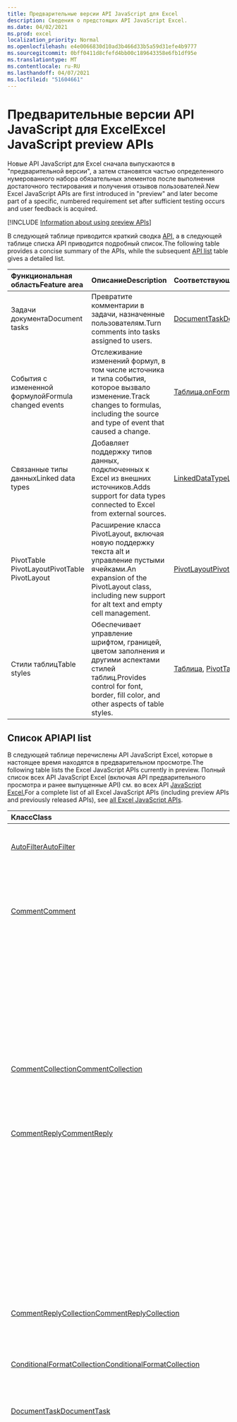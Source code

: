 ```yaml
---
title: Предварительные версии API JavaScript для Excel
description: Сведения о предстоящих API JavaScript Excel.
ms.date: 04/02/2021
ms.prod: excel
localization_priority: Normal
ms.openlocfilehash: e4e0066830d10ad3b466d33b5a59d31efe4b9777
ms.sourcegitcommit: 0bff0411d8cfefd4bb00c189643358e6fb1df95e
ms.translationtype: MT
ms.contentlocale: ru-RU
ms.lasthandoff: 04/07/2021
ms.locfileid: "51604661"
---
```

# <a name="excel-javascript-preview-apis"></a><span data-ttu-id="8901e-103">Предварительные версии API JavaScript для Excel</span><span class="sxs-lookup"><span data-stu-id="8901e-103">Excel JavaScript preview APIs</span></span>

<span data-ttu-id="8901e-104">Новые API JavaScript для Excel сначала выпускаются в "предварительной версии", а затем становятся частью определенного нумерованного набора обязательных элементов после выполнения достаточного тестирования и получения отзывов пользователей.</span><span class="sxs-lookup"><span data-stu-id="8901e-104">New Excel JavaScript APIs are first introduced in "preview" and later become part of a specific, numbered requirement set after sufficient testing occurs and user feedback is acquired.</span></span>

[!INCLUDE [Information about using preview APIs](../../includes/using-preview-apis-host.md)]

<span data-ttu-id="8901e-105">В следующей таблице приводится краткий сводка [API,](#api-list) а в следующей таблице списка API приводится подробный список.</span><span class="sxs-lookup"><span data-stu-id="8901e-105">The following table provides a concise summary of the APIs, while the subsequent [API list](#api-list) table gives a detailed list.</span></span>

| <span data-ttu-id="8901e-106">Функциональная область</span><span class="sxs-lookup"><span data-stu-id="8901e-106">Feature area</span></span> | <span data-ttu-id="8901e-107">Описание</span><span class="sxs-lookup"><span data-stu-id="8901e-107">Description</span></span> | <span data-ttu-id="8901e-108">Соответствующие объекты</span><span class="sxs-lookup"><span data-stu-id="8901e-108">Relevant objects</span></span> |
|:--- |:--- |:--- |
| <span data-ttu-id="8901e-109">Задачи документа</span><span class="sxs-lookup"><span data-stu-id="8901e-109">Document tasks</span></span> | <span data-ttu-id="8901e-110">Превратите комментарии в задачи, назначенные пользователям.</span><span class="sxs-lookup"><span data-stu-id="8901e-110">Turn comments into tasks assigned to users.</span></span> | [<span data-ttu-id="8901e-111">DocumentTask</span><span class="sxs-lookup"><span data-stu-id="8901e-111">DocumentTask</span></span>](/javascript/api/excel/excel.documenttask) |
| <span data-ttu-id="8901e-112">События с измененной формулой</span><span class="sxs-lookup"><span data-stu-id="8901e-112">Formula changed events</span></span> | <span data-ttu-id="8901e-113">Отслеживание изменений формул, в том числе источника и типа события, которое вызвало изменение.</span><span class="sxs-lookup"><span data-stu-id="8901e-113">Track changes to formulas, including the source and type of event that caused a change.</span></span> | [<span data-ttu-id="8901e-114">Таблица.onFormulaChanged</span><span class="sxs-lookup"><span data-stu-id="8901e-114">Worksheet.onFormulaChanged</span></span>](/javascript/api/excel/excel.worksheet#onFormulaChanged)|
| <span data-ttu-id="8901e-115">Связанные типы данных</span><span class="sxs-lookup"><span data-stu-id="8901e-115">Linked data types</span></span> | <span data-ttu-id="8901e-116">Добавляет поддержку типов данных, подключенных к Excel из внешних источников.</span><span class="sxs-lookup"><span data-stu-id="8901e-116">Adds support for data types connected to Excel from external sources.</span></span> | [<span data-ttu-id="8901e-117">LinkedDataType</span><span class="sxs-lookup"><span data-stu-id="8901e-117">LinkedDataType</span></span>](/javascript/api/excel/excel.linkeddatatype)|
| <span data-ttu-id="8901e-118">PivotTable PivotLayout</span><span class="sxs-lookup"><span data-stu-id="8901e-118">PivotTable PivotLayout</span></span> | <span data-ttu-id="8901e-119">Расширение класса PivotLayout, включая новую поддержку текста alt и управление пустыми ячейками.</span><span class="sxs-lookup"><span data-stu-id="8901e-119">An expansion of the PivotLayout class, including new support for alt text and empty cell management.</span></span> | [<span data-ttu-id="8901e-120">PivotLayout</span><span class="sxs-lookup"><span data-stu-id="8901e-120">PivotLayout</span></span>](/javascript/api/excel/excel.pivotlayout) |
| <span data-ttu-id="8901e-121">Стили таблиц</span><span class="sxs-lookup"><span data-stu-id="8901e-121">Table styles</span></span> | <span data-ttu-id="8901e-122">Обеспечивает управление шрифтом, границей, цветом заполнения и другими аспектами стилей таблиц.</span><span class="sxs-lookup"><span data-stu-id="8901e-122">Provides control for font, border, fill color, and other aspects of table styles.</span></span> | <span data-ttu-id="8901e-123">[Таблица](/javascript/api/excel/excel.table), [PivotTable](/javascript/api/excel/excel.pivottable), [Slicer](/javascript/api/excel/excel.slicer)</span><span class="sxs-lookup"><span data-stu-id="8901e-123">[Table](/javascript/api/excel/excel.table), [PivotTable](/javascript/api/excel/excel.pivottable), [Slicer](/javascript/api/excel/excel.slicer)</span></span> |

## <a name="api-list"></a><span data-ttu-id="8901e-124">Список API</span><span class="sxs-lookup"><span data-stu-id="8901e-124">API list</span></span>

<span data-ttu-id="8901e-125">В следующей таблице перечислены API JavaScript Excel, которые в настоящее время находятся в предварительном просмотре.</span><span class="sxs-lookup"><span data-stu-id="8901e-125">The following table lists the Excel JavaScript APIs currently in preview.</span></span> <span data-ttu-id="8901e-126">Полный список всех API JavaScript Excel (включая API предварительного просмотра и ранее выпущенные API) см. во всех API [JavaScript Excel.](/javascript/api/excel?view=excel-js-preview&preserve-view=true)</span><span class="sxs-lookup"><span data-stu-id="8901e-126">For a complete list of all Excel JavaScript APIs (including preview APIs and previously released APIs), see [all Excel JavaScript APIs](/javascript/api/excel?view=excel-js-preview&preserve-view=true).</span></span>

| <span data-ttu-id="8901e-127">Класс</span><span class="sxs-lookup"><span data-stu-id="8901e-127">Class</span></span> | <span data-ttu-id="8901e-128">Поля</span><span class="sxs-lookup"><span data-stu-id="8901e-128">Fields</span></span> | <span data-ttu-id="8901e-129">Описание</span><span class="sxs-lookup"><span data-stu-id="8901e-129">Description</span></span> |
|:---|:---|:---|
|[<span data-ttu-id="8901e-130">AutoFilter</span><span class="sxs-lookup"><span data-stu-id="8901e-130">AutoFilter</span></span>](/javascript/api/excel/excel.autofilter)|[<span data-ttu-id="8901e-131">clearColumnCriteria(columnIndex: number)</span><span class="sxs-lookup"><span data-stu-id="8901e-131">clearColumnCriteria(columnIndex: number)</span></span>](/javascript/api/excel/excel.autofilter#clearcolumncriteria-columnindex-)|<span data-ttu-id="8901e-132">Очищает условия фильтрации автофильтра.</span><span class="sxs-lookup"><span data-stu-id="8901e-132">Clears the filter criteria of the AutoFilter.</span></span>|
|[<span data-ttu-id="8901e-133">Comment</span><span class="sxs-lookup"><span data-stu-id="8901e-133">Comment</span></span>](/javascript/api/excel/excel.comment)|[<span data-ttu-id="8901e-134">assignTask(assignee: Identity)</span><span class="sxs-lookup"><span data-stu-id="8901e-134">assignTask(assignee: Identity)</span></span>](/javascript/api/excel/excel.comment#assigntask-assignee-)|<span data-ttu-id="8901e-135">Назначает задачу, прикрепленную к комментарию, для данного пользователя в качестве ассимилята.</span><span class="sxs-lookup"><span data-stu-id="8901e-135">Assigns the task attached to the comment to the given user as an assignee.</span></span>|
||[<span data-ttu-id="8901e-136">getTask()</span><span class="sxs-lookup"><span data-stu-id="8901e-136">getTask()</span></span>](/javascript/api/excel/excel.comment#gettask--)|<span data-ttu-id="8901e-137">Получает задачу, связанную с этим комментарием.</span><span class="sxs-lookup"><span data-stu-id="8901e-137">Gets the task associated with this comment.</span></span>|
||[<span data-ttu-id="8901e-138">getTaskOrNullObject()</span><span class="sxs-lookup"><span data-stu-id="8901e-138">getTaskOrNullObject()</span></span>](/javascript/api/excel/excel.comment#gettaskornullobject--)|<span data-ttu-id="8901e-139">Получает задачу, связанную с этим комментарием.</span><span class="sxs-lookup"><span data-stu-id="8901e-139">Gets the task associated with this comment.</span></span>|
|[<span data-ttu-id="8901e-140">CommentCollection</span><span class="sxs-lookup"><span data-stu-id="8901e-140">CommentCollection</span></span>](/javascript/api/excel/excel.commentcollection)|[<span data-ttu-id="8901e-141">getItemOrNullObject(commentId: string)</span><span class="sxs-lookup"><span data-stu-id="8901e-141">getItemOrNullObject(commentId: string)</span></span>](/javascript/api/excel/excel.commentcollection#getitemornullobject-commentid-)|<span data-ttu-id="8901e-142">Получает примечание из коллекции на основе его идентификатора.</span><span class="sxs-lookup"><span data-stu-id="8901e-142">Gets a comment from the collection based on its ID.</span></span>|
|[<span data-ttu-id="8901e-143">CommentReply</span><span class="sxs-lookup"><span data-stu-id="8901e-143">CommentReply</span></span>](/javascript/api/excel/excel.commentreply)|[<span data-ttu-id="8901e-144">assignTask(assignee: Identity)</span><span class="sxs-lookup"><span data-stu-id="8901e-144">assignTask(assignee: Identity)</span></span>](/javascript/api/excel/excel.commentreply#assigntask-assignee-)|<span data-ttu-id="8901e-145">Назначает задачу, прикрепленную к комментарию, для данного пользователя в качестве единственного назначаемой.</span><span class="sxs-lookup"><span data-stu-id="8901e-145">Assigns the task attached to the comment to the given user as the sole assignee.</span></span>|
||[<span data-ttu-id="8901e-146">getTask()</span><span class="sxs-lookup"><span data-stu-id="8901e-146">getTask()</span></span>](/javascript/api/excel/excel.commentreply#gettask--)|<span data-ttu-id="8901e-147">Получает задачу, связанную с потоком ответа на этот комментарий.</span><span class="sxs-lookup"><span data-stu-id="8901e-147">Gets the task associated with this comment reply's thread.</span></span>|
||[<span data-ttu-id="8901e-148">getTaskOrNullObject()</span><span class="sxs-lookup"><span data-stu-id="8901e-148">getTaskOrNullObject()</span></span>](/javascript/api/excel/excel.commentreply#gettaskornullobject--)|<span data-ttu-id="8901e-149">Получает задачу, связанную с потоком ответа на этот комментарий.</span><span class="sxs-lookup"><span data-stu-id="8901e-149">Gets the task associated with this comment reply's thread.</span></span>|
|[<span data-ttu-id="8901e-150">CommentReplyCollection</span><span class="sxs-lookup"><span data-stu-id="8901e-150">CommentReplyCollection</span></span>](/javascript/api/excel/excel.commentreplycollection)|[<span data-ttu-id="8901e-151">getItemOrNullObject(commentReplyId: string)</span><span class="sxs-lookup"><span data-stu-id="8901e-151">getItemOrNullObject(commentReplyId: string)</span></span>](/javascript/api/excel/excel.commentreplycollection#getitemornullobject-commentreplyid-)|<span data-ttu-id="8901e-152">Возвращает ответ на примечание, определенное по идентификатору.</span><span class="sxs-lookup"><span data-stu-id="8901e-152">Returns a comment reply identified by its ID.</span></span>|
|[<span data-ttu-id="8901e-153">ConditionalFormatCollection</span><span class="sxs-lookup"><span data-stu-id="8901e-153">ConditionalFormatCollection</span></span>](/javascript/api/excel/excel.conditionalformatcollection)|[<span data-ttu-id="8901e-154">getItemOrNullObject(id: строка)</span><span class="sxs-lookup"><span data-stu-id="8901e-154">getItemOrNullObject(id: string)</span></span>](/javascript/api/excel/excel.conditionalformatcollection#getitemornullobject-id-)|<span data-ttu-id="8901e-155">Возвращает условный формат, идентифицированный его ID.</span><span class="sxs-lookup"><span data-stu-id="8901e-155">Returns a conditional format identified by its ID.</span></span>|
|[<span data-ttu-id="8901e-156">DocumentTask</span><span class="sxs-lookup"><span data-stu-id="8901e-156">DocumentTask</span></span>](/javascript/api/excel/excel.documenttask)|[<span data-ttu-id="8901e-157">percentComplete</span><span class="sxs-lookup"><span data-stu-id="8901e-157">percentComplete</span></span>](/javascript/api/excel/excel.documenttask#percentcomplete)|<span data-ttu-id="8901e-158">Указывает процент выполнения задачи.</span><span class="sxs-lookup"><span data-stu-id="8901e-158">Specifies the completion percentage of the task.</span></span>|
||[<span data-ttu-id="8901e-159">приоритет</span><span class="sxs-lookup"><span data-stu-id="8901e-159">priority</span></span>](/javascript/api/excel/excel.documenttask#priority)|<span data-ttu-id="8901e-160">Указывает приоритет задачи.</span><span class="sxs-lookup"><span data-stu-id="8901e-160">Specifies the priority of the task.</span></span>|
||[<span data-ttu-id="8901e-161">назначение</span><span class="sxs-lookup"><span data-stu-id="8901e-161">assignees</span></span>](/javascript/api/excel/excel.documenttask#assignees)|<span data-ttu-id="8901e-162">Возвращает коллекцию назначений задачи.</span><span class="sxs-lookup"><span data-stu-id="8901e-162">Returns a collection of assignees of the task.</span></span>|
||[<span data-ttu-id="8901e-163">изменения</span><span class="sxs-lookup"><span data-stu-id="8901e-163">changes</span></span>](/javascript/api/excel/excel.documenttask#changes)|<span data-ttu-id="8901e-164">Получает записи изменений задачи.</span><span class="sxs-lookup"><span data-stu-id="8901e-164">Gets the change records of the task.</span></span>|
||[<span data-ttu-id="8901e-165">comment</span><span class="sxs-lookup"><span data-stu-id="8901e-165">comment</span></span>](/javascript/api/excel/excel.documenttask#comment)|<span data-ttu-id="8901e-166">Получает комментарий, связанный с задачей.</span><span class="sxs-lookup"><span data-stu-id="8901e-166">Gets the comment associated with the task.</span></span>|
||[<span data-ttu-id="8901e-167">completedBy</span><span class="sxs-lookup"><span data-stu-id="8901e-167">completedBy</span></span>](/javascript/api/excel/excel.documenttask#completedby)|<span data-ttu-id="8901e-168">Получает последнего пользователя, который выполнил задачу.</span><span class="sxs-lookup"><span data-stu-id="8901e-168">Gets the most recent user to have completed the task.</span></span>|
||[<span data-ttu-id="8901e-169">completedDateTime</span><span class="sxs-lookup"><span data-stu-id="8901e-169">completedDateTime</span></span>](/javascript/api/excel/excel.documenttask#completeddatetime)|<span data-ttu-id="8901e-170">Получает дату и время завершения задачи.</span><span class="sxs-lookup"><span data-stu-id="8901e-170">Gets the date and time that the task was completed.</span></span>|
||[<span data-ttu-id="8901e-171">createdBy</span><span class="sxs-lookup"><span data-stu-id="8901e-171">createdBy</span></span>](/javascript/api/excel/excel.documenttask#createdby)|<span data-ttu-id="8901e-172">Получает пользователя, создавшего задачу.</span><span class="sxs-lookup"><span data-stu-id="8901e-172">Gets the user who created the task.</span></span>|
||[<span data-ttu-id="8901e-173">createdDateTime</span><span class="sxs-lookup"><span data-stu-id="8901e-173">createdDateTime</span></span>](/javascript/api/excel/excel.documenttask#createddatetime)|<span data-ttu-id="8901e-174">Получает дату и время создания задачи.</span><span class="sxs-lookup"><span data-stu-id="8901e-174">Gets the date and time that the task was created.</span></span>|
||[<span data-ttu-id="8901e-175">id</span><span class="sxs-lookup"><span data-stu-id="8901e-175">id</span></span>](/javascript/api/excel/excel.documenttask#id)|<span data-ttu-id="8901e-176">Получает ID задачи.</span><span class="sxs-lookup"><span data-stu-id="8901e-176">Gets the ID of the task.</span></span>|
||[<span data-ttu-id="8901e-177">setStartAndDueDateTime (startDateTime: Date, dueDateTime: Date)</span><span class="sxs-lookup"><span data-stu-id="8901e-177">setStartAndDueDateTime(startDateTime: Date, dueDateTime: Date)</span></span>](/javascript/api/excel/excel.documenttask#setstartandduedatetime-startdatetime--duedatetime-)|<span data-ttu-id="8901e-178">Изменяет даты начала и срока действия задачи.</span><span class="sxs-lookup"><span data-stu-id="8901e-178">Changes the start and the due dates of the task.</span></span>|
||[<span data-ttu-id="8901e-179">startAndDueDateTime</span><span class="sxs-lookup"><span data-stu-id="8901e-179">startAndDueDateTime</span></span>](/javascript/api/excel/excel.documenttask#startandduedatetime)|<span data-ttu-id="8901e-180">Получает или задает дату и время, когда должна начаться и должна быть поставлена задача.</span><span class="sxs-lookup"><span data-stu-id="8901e-180">Gets or sets the date and time the task should start and is due.</span></span>|
||[<span data-ttu-id="8901e-181">заголовок</span><span class="sxs-lookup"><span data-stu-id="8901e-181">title</span></span>](/javascript/api/excel/excel.documenttask#title)|<span data-ttu-id="8901e-182">Указывает название задачи.</span><span class="sxs-lookup"><span data-stu-id="8901e-182">Specifies title of the task.</span></span>|
|[<span data-ttu-id="8901e-183">DocumentTaskChange</span><span class="sxs-lookup"><span data-stu-id="8901e-183">DocumentTaskChange</span></span>](/javascript/api/excel/excel.documenttaskchange)|[<span data-ttu-id="8901e-184">assignee</span><span class="sxs-lookup"><span data-stu-id="8901e-184">assignee</span></span>](/javascript/api/excel/excel.documenttaskchange#assignee)|<span data-ttu-id="8901e-185">Представляет пользователя, назначенного для задачи для типа записи изменений, или пользователя, не назначенного из задачи `assign` для типа записи `unassign` изменений.</span><span class="sxs-lookup"><span data-stu-id="8901e-185">Represents the user assigned to the task for an `assign` change record type, or the user unassigned from the task for an `unassign` change record type.</span></span>|
||[<span data-ttu-id="8901e-186">changedBy</span><span class="sxs-lookup"><span data-stu-id="8901e-186">changedBy</span></span>](/javascript/api/excel/excel.documenttaskchange#changedby)|<span data-ttu-id="8901e-187">Представляет пользователя, создавшего или измениввшего задачу.</span><span class="sxs-lookup"><span data-stu-id="8901e-187">Represents the user who created or changed the task.</span></span>|
||[<span data-ttu-id="8901e-188">commentId</span><span class="sxs-lookup"><span data-stu-id="8901e-188">commentId</span></span>](/javascript/api/excel/excel.documenttaskchange#commentid)|<span data-ttu-id="8901e-189">Представляет ID того или иного `Comment` изменения `CommentReply` задачи.</span><span class="sxs-lookup"><span data-stu-id="8901e-189">Represents the ID of the `Comment` or `CommentReply` to which the task change is anchored.</span></span>|
||[<span data-ttu-id="8901e-190">createdDateTime</span><span class="sxs-lookup"><span data-stu-id="8901e-190">createdDateTime</span></span>](/javascript/api/excel/excel.documenttaskchange#createddatetime)|<span data-ttu-id="8901e-191">Представляет дату создания и время записи изменения задачи.</span><span class="sxs-lookup"><span data-stu-id="8901e-191">Represents the creation date and time of the task change record.</span></span>|
||[<span data-ttu-id="8901e-192">dueDateTime</span><span class="sxs-lookup"><span data-stu-id="8901e-192">dueDateTime</span></span>](/javascript/api/excel/excel.documenttaskchange#duedatetime)|<span data-ttu-id="8901e-193">Представляет дату и время задачи в часовом поясе UTC.</span><span class="sxs-lookup"><span data-stu-id="8901e-193">Represents the task's due date and time, in UTC time zone.</span></span>|
||[<span data-ttu-id="8901e-194">id</span><span class="sxs-lookup"><span data-stu-id="8901e-194">id</span></span>](/javascript/api/excel/excel.documenttaskchange#id)|<span data-ttu-id="8901e-195">ID для записи изменения задачи.</span><span class="sxs-lookup"><span data-stu-id="8901e-195">ID for the task change record.</span></span>|
||[<span data-ttu-id="8901e-196">percentComplete</span><span class="sxs-lookup"><span data-stu-id="8901e-196">percentComplete</span></span>](/javascript/api/excel/excel.documenttaskchange#percentcomplete)|<span data-ttu-id="8901e-197">Представляет процент выполнения задачи.</span><span class="sxs-lookup"><span data-stu-id="8901e-197">Represents the task's completion percentage.</span></span>|
||[<span data-ttu-id="8901e-198">приоритет</span><span class="sxs-lookup"><span data-stu-id="8901e-198">priority</span></span>](/javascript/api/excel/excel.documenttaskchange#priority)|<span data-ttu-id="8901e-199">Представляет приоритет задачи.</span><span class="sxs-lookup"><span data-stu-id="8901e-199">Represents the task's priority.</span></span>|
||[<span data-ttu-id="8901e-200">startDateTime</span><span class="sxs-lookup"><span data-stu-id="8901e-200">startDateTime</span></span>](/javascript/api/excel/excel.documenttaskchange#startdatetime)|<span data-ttu-id="8901e-201">Представляет дату и время начала задачи в часовом поясе UTC.</span><span class="sxs-lookup"><span data-stu-id="8901e-201">Represents the task's start date and time, in UTC time zone.</span></span>|
||[<span data-ttu-id="8901e-202">заголовок</span><span class="sxs-lookup"><span data-stu-id="8901e-202">title</span></span>](/javascript/api/excel/excel.documenttaskchange#title)|<span data-ttu-id="8901e-203">Представляет название задачи.</span><span class="sxs-lookup"><span data-stu-id="8901e-203">Represents the task's title.</span></span>|
||[<span data-ttu-id="8901e-204">type</span><span class="sxs-lookup"><span data-stu-id="8901e-204">type</span></span>](/javascript/api/excel/excel.documenttaskchange#type)|<span data-ttu-id="8901e-205">Представляет тип действия записи изменения задачи.</span><span class="sxs-lookup"><span data-stu-id="8901e-205">Represents the action type of the task change record.</span></span>|
||[<span data-ttu-id="8901e-206">undoHistoryId</span><span class="sxs-lookup"><span data-stu-id="8901e-206">undoHistoryId</span></span>](/javascript/api/excel/excel.documenttaskchange#undohistoryid)|<span data-ttu-id="8901e-207">Представляет `DocumentTaskChange.id` свойство, которое было отменено для типа `undo` записи изменений.</span><span class="sxs-lookup"><span data-stu-id="8901e-207">Represents the `DocumentTaskChange.id` property that was undone for the `undo` change record type.</span></span>|
|[<span data-ttu-id="8901e-208">DocumentTaskChangeCollection</span><span class="sxs-lookup"><span data-stu-id="8901e-208">DocumentTaskChangeCollection</span></span>](/javascript/api/excel/excel.documenttaskchangecollection)|[<span data-ttu-id="8901e-209">getCount()</span><span class="sxs-lookup"><span data-stu-id="8901e-209">getCount()</span></span>](/javascript/api/excel/excel.documenttaskchangecollection#getcount--)|<span data-ttu-id="8901e-210">Получает количество записей изменений в коллекции для задачи.</span><span class="sxs-lookup"><span data-stu-id="8901e-210">Gets the number of change records in the collection for the task.</span></span>|
||[<span data-ttu-id="8901e-211">getItemAt(index: number)</span><span class="sxs-lookup"><span data-stu-id="8901e-211">getItemAt(index: number)</span></span>](/javascript/api/excel/excel.documenttaskchangecollection#getitemat-index-)|<span data-ttu-id="8901e-212">Получает запись изменения задачи с помощью индекса в коллекции.</span><span class="sxs-lookup"><span data-stu-id="8901e-212">Gets a task change record by using its index in the collection.</span></span>|
||[<span data-ttu-id="8901e-213">items</span><span class="sxs-lookup"><span data-stu-id="8901e-213">items</span></span>](/javascript/api/excel/excel.documenttaskchangecollection#items)|<span data-ttu-id="8901e-214">Получает загруженные дочерние элементы в этой коллекции.</span><span class="sxs-lookup"><span data-stu-id="8901e-214">Gets the loaded child items in this collection.</span></span>|
|[<span data-ttu-id="8901e-215">DocumentTaskCollection</span><span class="sxs-lookup"><span data-stu-id="8901e-215">DocumentTaskCollection</span></span>](/javascript/api/excel/excel.documenttaskcollection)|[<span data-ttu-id="8901e-216">getCount()</span><span class="sxs-lookup"><span data-stu-id="8901e-216">getCount()</span></span>](/javascript/api/excel/excel.documenttaskcollection#getcount--)|<span data-ttu-id="8901e-217">Получает количество задач в коллекции.</span><span class="sxs-lookup"><span data-stu-id="8901e-217">Gets the number of tasks in the collection.</span></span>|
||[<span data-ttu-id="8901e-218">getItem(key: string)</span><span class="sxs-lookup"><span data-stu-id="8901e-218">getItem(key: string)</span></span>](/javascript/api/excel/excel.documenttaskcollection#getitem-key-)|<span data-ttu-id="8901e-219">Получает задачу с помощью своего ID.</span><span class="sxs-lookup"><span data-stu-id="8901e-219">Gets a task using its ID.</span></span>|
||[<span data-ttu-id="8901e-220">getItemAt(index: number)</span><span class="sxs-lookup"><span data-stu-id="8901e-220">getItemAt(index: number)</span></span>](/javascript/api/excel/excel.documenttaskcollection#getitemat-index-)|<span data-ttu-id="8901e-221">Получает задачу по индексу в коллекции.</span><span class="sxs-lookup"><span data-stu-id="8901e-221">Gets a task by its index in the collection.</span></span>|
||[<span data-ttu-id="8901e-222">getItemOrNullObject(key: string)</span><span class="sxs-lookup"><span data-stu-id="8901e-222">getItemOrNullObject(key: string)</span></span>](/javascript/api/excel/excel.documenttaskcollection#getitemornullobject-key-)|<span data-ttu-id="8901e-223">Получает задачу с помощью своего ID.</span><span class="sxs-lookup"><span data-stu-id="8901e-223">Gets a task using its ID.</span></span>|
||[<span data-ttu-id="8901e-224">items</span><span class="sxs-lookup"><span data-stu-id="8901e-224">items</span></span>](/javascript/api/excel/excel.documenttaskcollection#items)|<span data-ttu-id="8901e-225">Получает загруженные дочерние элементы в этой коллекции.</span><span class="sxs-lookup"><span data-stu-id="8901e-225">Gets the loaded child items in this collection.</span></span>|
|[<span data-ttu-id="8901e-226">DocumentTaskSchedule</span><span class="sxs-lookup"><span data-stu-id="8901e-226">DocumentTaskSchedule</span></span>](/javascript/api/excel/excel.documenttaskschedule)|[<span data-ttu-id="8901e-227">dueDateTime</span><span class="sxs-lookup"><span data-stu-id="8901e-227">dueDateTime</span></span>](/javascript/api/excel/excel.documenttaskschedule#duedatetime)|<span data-ttu-id="8901e-228">Получает дату и время, когда должна быть поставлена задача.</span><span class="sxs-lookup"><span data-stu-id="8901e-228">Gets the date and time that the task is due.</span></span>|
||[<span data-ttu-id="8901e-229">startDateTime</span><span class="sxs-lookup"><span data-stu-id="8901e-229">startDateTime</span></span>](/javascript/api/excel/excel.documenttaskschedule#startdatetime)|<span data-ttu-id="8901e-230">Получает дату и время, которые должна начаться задача.</span><span class="sxs-lookup"><span data-stu-id="8901e-230">Gets the date and time that the task should start.</span></span>|
|[<span data-ttu-id="8901e-231">FormulaChangedEventDetail</span><span class="sxs-lookup"><span data-stu-id="8901e-231">FormulaChangedEventDetail</span></span>](/javascript/api/excel/excel.formulachangedeventdetail)|[<span data-ttu-id="8901e-232">cellAddress</span><span class="sxs-lookup"><span data-stu-id="8901e-232">cellAddress</span></span>](/javascript/api/excel/excel.formulachangedeventdetail#celladdress)|<span data-ttu-id="8901e-233">Адрес ячейки, содержаной измененную формулу.</span><span class="sxs-lookup"><span data-stu-id="8901e-233">The address of the cell that contains the changed formula.</span></span>|
||[<span data-ttu-id="8901e-234">previousFormula</span><span class="sxs-lookup"><span data-stu-id="8901e-234">previousFormula</span></span>](/javascript/api/excel/excel.formulachangedeventdetail#previousformula)|<span data-ttu-id="8901e-235">Представляет предыдущую формулу, прежде чем она была изменена.</span><span class="sxs-lookup"><span data-stu-id="8901e-235">Represents the previous formula, before it was changed.</span></span>|
|[<span data-ttu-id="8901e-236">GroupShapeCollection</span><span class="sxs-lookup"><span data-stu-id="8901e-236">GroupShapeCollection</span></span>](/javascript/api/excel/excel.groupshapecollection)|[<span data-ttu-id="8901e-237">getItemOrNullObject(key: string)</span><span class="sxs-lookup"><span data-stu-id="8901e-237">getItemOrNullObject(key: string)</span></span>](/javascript/api/excel/excel.groupshapecollection#getitemornullobject-key-)|<span data-ttu-id="8901e-238">Получает фигуру с ее именем или ИД.</span><span class="sxs-lookup"><span data-stu-id="8901e-238">Gets a shape using its name or ID.</span></span>|
|[<span data-ttu-id="8901e-239">Идентификация</span><span class="sxs-lookup"><span data-stu-id="8901e-239">Identity</span></span>](/javascript/api/excel/excel.identity)|[<span data-ttu-id="8901e-240">displayName</span><span class="sxs-lookup"><span data-stu-id="8901e-240">displayName</span></span>](/javascript/api/excel/excel.identity#displayname)|<span data-ttu-id="8901e-241">Представляет отображаемое имя пользователя.</span><span class="sxs-lookup"><span data-stu-id="8901e-241">Represents the user's display name.</span></span>|
||[<span data-ttu-id="8901e-242">email</span><span class="sxs-lookup"><span data-stu-id="8901e-242">email</span></span>](/javascript/api/excel/excel.identity#email)|<span data-ttu-id="8901e-243">Представляет электронный адрес пользователя.</span><span class="sxs-lookup"><span data-stu-id="8901e-243">Represents the user's email address.</span></span>|
||[<span data-ttu-id="8901e-244">id</span><span class="sxs-lookup"><span data-stu-id="8901e-244">id</span></span>](/javascript/api/excel/excel.identity#id)|<span data-ttu-id="8901e-245">Представляет уникальный ID пользователя.</span><span class="sxs-lookup"><span data-stu-id="8901e-245">Represents the user's unique ID.</span></span>|
|[<span data-ttu-id="8901e-246">IdentityCollection</span><span class="sxs-lookup"><span data-stu-id="8901e-246">IdentityCollection</span></span>](/javascript/api/excel/excel.identitycollection)|[<span data-ttu-id="8901e-247">add(assignee: Identity)</span><span class="sxs-lookup"><span data-stu-id="8901e-247">add(assignee: Identity)</span></span>](/javascript/api/excel/excel.identitycollection#add-assignee-)|<span data-ttu-id="8901e-248">Добавляет идентификатор пользователя в коллекцию.</span><span class="sxs-lookup"><span data-stu-id="8901e-248">Adds a user identity to the collection.</span></span>|
||[<span data-ttu-id="8901e-249">clear()</span><span class="sxs-lookup"><span data-stu-id="8901e-249">clear()</span></span>](/javascript/api/excel/excel.identitycollection#clear--)|<span data-ttu-id="8901e-250">Удаляет все идентификаторы пользователей из коллекции.</span><span class="sxs-lookup"><span data-stu-id="8901e-250">Removes all user identities from the collection.</span></span>|
||[<span data-ttu-id="8901e-251">getCount()</span><span class="sxs-lookup"><span data-stu-id="8901e-251">getCount()</span></span>](/javascript/api/excel/excel.identitycollection#getcount--)|<span data-ttu-id="8901e-252">Возвращает число элементов в коллекции.</span><span class="sxs-lookup"><span data-stu-id="8901e-252">Gets the number of items in the collection.</span></span>|
||[<span data-ttu-id="8901e-253">getItemAt(index: number)</span><span class="sxs-lookup"><span data-stu-id="8901e-253">getItemAt(index: number)</span></span>](/javascript/api/excel/excel.identitycollection#getitemat-index-)|<span data-ttu-id="8901e-254">Получает удостоверение пользователя документа с помощью индекса в коллекции.</span><span class="sxs-lookup"><span data-stu-id="8901e-254">Gets a document user identity by using its index in the collection.</span></span>|
||[<span data-ttu-id="8901e-255">remove(assignee: Identity)</span><span class="sxs-lookup"><span data-stu-id="8901e-255">remove(assignee: Identity)</span></span>](/javascript/api/excel/excel.identitycollection#remove-assignee-)|<span data-ttu-id="8901e-256">Удаляет удостоверение пользователя из коллекции.</span><span class="sxs-lookup"><span data-stu-id="8901e-256">Removes a user identity from the collection.</span></span>|
|[<span data-ttu-id="8901e-257">InsertWorksheetOptions</span><span class="sxs-lookup"><span data-stu-id="8901e-257">InsertWorksheetOptions</span></span>](/javascript/api/excel/excel.insertworksheetoptions)|[<span data-ttu-id="8901e-258">positionType</span><span class="sxs-lookup"><span data-stu-id="8901e-258">positionType</span></span>](/javascript/api/excel/excel.insertworksheetoptions#positiontype)|<span data-ttu-id="8901e-259">Положение вставки в текущей книге новых таблиц.</span><span class="sxs-lookup"><span data-stu-id="8901e-259">The insert position, in the current workbook, of the new worksheets.</span></span>|
||[<span data-ttu-id="8901e-260">relativeTo</span><span class="sxs-lookup"><span data-stu-id="8901e-260">relativeTo</span></span>](/javascript/api/excel/excel.insertworksheetoptions#relativeto)|<span data-ttu-id="8901e-261">Таблица в текущей книге, которая ссылается на `WorksheetPositionType` параметр.</span><span class="sxs-lookup"><span data-stu-id="8901e-261">The worksheet in the current workbook that is referenced for the `WorksheetPositionType` parameter.</span></span>|
||[<span data-ttu-id="8901e-262">sheetNamesToInsert</span><span class="sxs-lookup"><span data-stu-id="8901e-262">sheetNamesToInsert</span></span>](/javascript/api/excel/excel.insertworksheetoptions#sheetnamestoinsert)|<span data-ttu-id="8901e-263">Имена отдельных таблиц, которые необходимо вставить.</span><span class="sxs-lookup"><span data-stu-id="8901e-263">The names of individual worksheets to insert.</span></span>|
|[<span data-ttu-id="8901e-264">LinkedDataType</span><span class="sxs-lookup"><span data-stu-id="8901e-264">LinkedDataType</span></span>](/javascript/api/excel/excel.linkeddatatype)|[<span data-ttu-id="8901e-265">dataProvider</span><span class="sxs-lookup"><span data-stu-id="8901e-265">dataProvider</span></span>](/javascript/api/excel/excel.linkeddatatype#dataprovider)|<span data-ttu-id="8901e-266">Имя поставщика данных для связанного типа данных.</span><span class="sxs-lookup"><span data-stu-id="8901e-266">The name of the data provider for the linked data type.</span></span>|
||[<span data-ttu-id="8901e-267">lastRefreshed</span><span class="sxs-lookup"><span data-stu-id="8901e-267">lastRefreshed</span></span>](/javascript/api/excel/excel.linkeddatatype#lastrefreshed)|<span data-ttu-id="8901e-268">Дата и время локального часового пояса с момента открытия книги при последнем обновлении связанного типа данных.</span><span class="sxs-lookup"><span data-stu-id="8901e-268">The local time-zone date and time since the workbook was opened when the linked data type was last refreshed.</span></span>|
||[<span data-ttu-id="8901e-269">name</span><span class="sxs-lookup"><span data-stu-id="8901e-269">name</span></span>](/javascript/api/excel/excel.linkeddatatype#name)|<span data-ttu-id="8901e-270">Имя связанного типа данных.</span><span class="sxs-lookup"><span data-stu-id="8901e-270">The name of the linked data type.</span></span>|
||[<span data-ttu-id="8901e-271">periodicRefreshInterval</span><span class="sxs-lookup"><span data-stu-id="8901e-271">periodicRefreshInterval</span></span>](/javascript/api/excel/excel.linkeddatatype#periodicrefreshinterval)|<span data-ttu-id="8901e-272">Частота в секундах, при которой тип связанных данных обновляется, если `refreshMode` установлено "Периодическое".</span><span class="sxs-lookup"><span data-stu-id="8901e-272">The frequency, in seconds, at which the linked data type is refreshed if `refreshMode` is set to "Periodic".</span></span>|
||[<span data-ttu-id="8901e-273">refreshMode</span><span class="sxs-lookup"><span data-stu-id="8901e-273">refreshMode</span></span>](/javascript/api/excel/excel.linkeddatatype#refreshmode)|<span data-ttu-id="8901e-274">Механизм получения данных для связанного типа данных.</span><span class="sxs-lookup"><span data-stu-id="8901e-274">The mechanism by which the data for the linked data type is retrieved.</span></span>|
||[<span data-ttu-id="8901e-275">serviceId</span><span class="sxs-lookup"><span data-stu-id="8901e-275">serviceId</span></span>](/javascript/api/excel/excel.linkeddatatype#serviceid)|<span data-ttu-id="8901e-276">Уникальный ID связанного типа данных.</span><span class="sxs-lookup"><span data-stu-id="8901e-276">The unique ID of the linked data type.</span></span>|
||[<span data-ttu-id="8901e-277">supportedRefreshModes</span><span class="sxs-lookup"><span data-stu-id="8901e-277">supportedRefreshModes</span></span>](/javascript/api/excel/excel.linkeddatatype#supportedrefreshmodes)|<span data-ttu-id="8901e-278">Возвращает массив со всеми режимами обновления, поддерживаемыми типом связанных данных.</span><span class="sxs-lookup"><span data-stu-id="8901e-278">Returns an array with all the refresh modes supported by the linked data type.</span></span>|
||[<span data-ttu-id="8901e-279">requestRefresh()</span><span class="sxs-lookup"><span data-stu-id="8901e-279">requestRefresh()</span></span>](/javascript/api/excel/excel.linkeddatatype#requestrefresh--)|<span data-ttu-id="8901e-280">Делает запрос на обновление связанного типа данных.</span><span class="sxs-lookup"><span data-stu-id="8901e-280">Makes a request to refresh the linked data type.</span></span>|
||[<span data-ttu-id="8901e-281">requestSetRefreshMode(refreshMode: Excel.LinkedDataTypeRefreshMode)</span><span class="sxs-lookup"><span data-stu-id="8901e-281">requestSetRefreshMode(refreshMode: Excel.LinkedDataTypeRefreshMode)</span></span>](/javascript/api/excel/excel.linkeddatatype#requestsetrefreshmode-refreshmode-)|<span data-ttu-id="8901e-282">Делает запрос на изменение режима обновления для этого связанного типа данных.</span><span class="sxs-lookup"><span data-stu-id="8901e-282">Makes a request to change the refresh mode for this linked data type.</span></span>|
|[<span data-ttu-id="8901e-283">LinkedDataTypeAddedEventArgs</span><span class="sxs-lookup"><span data-stu-id="8901e-283">LinkedDataTypeAddedEventArgs</span></span>](/javascript/api/excel/excel.linkeddatatypeaddedeventargs)|[<span data-ttu-id="8901e-284">serviceId</span><span class="sxs-lookup"><span data-stu-id="8901e-284">serviceId</span></span>](/javascript/api/excel/excel.linkeddatatypeaddedeventargs#serviceid)|<span data-ttu-id="8901e-285">Уникальный ID нового типа связанных данных.</span><span class="sxs-lookup"><span data-stu-id="8901e-285">The unique ID of the new linked data type.</span></span>|
||[<span data-ttu-id="8901e-286">source</span><span class="sxs-lookup"><span data-stu-id="8901e-286">source</span></span>](/javascript/api/excel/excel.linkeddatatypeaddedeventargs#source)|<span data-ttu-id="8901e-287">Получает источник события.</span><span class="sxs-lookup"><span data-stu-id="8901e-287">Gets the source of the event.</span></span>|
||[<span data-ttu-id="8901e-288">type</span><span class="sxs-lookup"><span data-stu-id="8901e-288">type</span></span>](/javascript/api/excel/excel.linkeddatatypeaddedeventargs#type)|<span data-ttu-id="8901e-289">Получает тип события.</span><span class="sxs-lookup"><span data-stu-id="8901e-289">Gets the type of the event.</span></span>|
|[<span data-ttu-id="8901e-290">LinkedDataTypeCollection</span><span class="sxs-lookup"><span data-stu-id="8901e-290">LinkedDataTypeCollection</span></span>](/javascript/api/excel/excel.linkeddatatypecollection)|[<span data-ttu-id="8901e-291">getCount()</span><span class="sxs-lookup"><span data-stu-id="8901e-291">getCount()</span></span>](/javascript/api/excel/excel.linkeddatatypecollection#getcount--)|<span data-ttu-id="8901e-292">Получает количество связанных типов данных в коллекции.</span><span class="sxs-lookup"><span data-stu-id="8901e-292">Gets the number of linked data types in the collection.</span></span>|
||[<span data-ttu-id="8901e-293">getItem(key: number)</span><span class="sxs-lookup"><span data-stu-id="8901e-293">getItem(key: number)</span></span>](/javascript/api/excel/excel.linkeddatatypecollection#getitem-key-)|<span data-ttu-id="8901e-294">Получает связанный тип данных по ID службы.</span><span class="sxs-lookup"><span data-stu-id="8901e-294">Gets a linked data type by service ID.</span></span>|
||[<span data-ttu-id="8901e-295">getItemAt(index: number)</span><span class="sxs-lookup"><span data-stu-id="8901e-295">getItemAt(index: number)</span></span>](/javascript/api/excel/excel.linkeddatatypecollection#getitemat-index-)|<span data-ttu-id="8901e-296">Получает связанный тип данных по индексу в коллекции.</span><span class="sxs-lookup"><span data-stu-id="8901e-296">Gets a linked data type by its index in the collection.</span></span>|
||[<span data-ttu-id="8901e-297">getItemOrNullObject(key: number)</span><span class="sxs-lookup"><span data-stu-id="8901e-297">getItemOrNullObject(key: number)</span></span>](/javascript/api/excel/excel.linkeddatatypecollection#getitemornullobject-key-)|<span data-ttu-id="8901e-298">Получает связанный тип данных по ID.</span><span class="sxs-lookup"><span data-stu-id="8901e-298">Gets a linked data type by ID.</span></span>|
||[<span data-ttu-id="8901e-299">items</span><span class="sxs-lookup"><span data-stu-id="8901e-299">items</span></span>](/javascript/api/excel/excel.linkeddatatypecollection#items)|<span data-ttu-id="8901e-300">Получает загруженные дочерние элементы в этой коллекции.</span><span class="sxs-lookup"><span data-stu-id="8901e-300">Gets the loaded child items in this collection.</span></span>|
||[<span data-ttu-id="8901e-301">requestRefreshAll()</span><span class="sxs-lookup"><span data-stu-id="8901e-301">requestRefreshAll()</span></span>](/javascript/api/excel/excel.linkeddatatypecollection#requestrefreshall--)|<span data-ttu-id="8901e-302">Делает запрос на обновление всех связанных типов данных в коллекции.</span><span class="sxs-lookup"><span data-stu-id="8901e-302">Makes a request to refresh all the linked data types in the collection.</span></span>|
|[<span data-ttu-id="8901e-303">NamedSheetViewCollection</span><span class="sxs-lookup"><span data-stu-id="8901e-303">NamedSheetViewCollection</span></span>](/javascript/api/excel/excel.namedsheetviewcollection)|[<span data-ttu-id="8901e-304">getItemOrNullObject(key: string)</span><span class="sxs-lookup"><span data-stu-id="8901e-304">getItemOrNullObject(key: string)</span></span>](/javascript/api/excel/excel.namedsheetviewcollection#getitemornullobject-key-)|<span data-ttu-id="8901e-305">Получает представление листа с его именем.</span><span class="sxs-lookup"><span data-stu-id="8901e-305">Gets a sheet view using its name.</span></span>|
|[<span data-ttu-id="8901e-306">PivotLayout</span><span class="sxs-lookup"><span data-stu-id="8901e-306">PivotLayout</span></span>](/javascript/api/excel/excel.pivotlayout)|[<span data-ttu-id="8901e-307">altTextDescription</span><span class="sxs-lookup"><span data-stu-id="8901e-307">altTextDescription</span></span>](/javascript/api/excel/excel.pivotlayout#alttextdescription)|<span data-ttu-id="8901e-308">The alt text description of the PivotTable.</span><span class="sxs-lookup"><span data-stu-id="8901e-308">The alt text description of the PivotTable.</span></span>|
||[<span data-ttu-id="8901e-309">altTextTitle</span><span class="sxs-lookup"><span data-stu-id="8901e-309">altTextTitle</span></span>](/javascript/api/excel/excel.pivotlayout#alttexttitle)|<span data-ttu-id="8901e-310">The alt text title of the PivotTable.</span><span class="sxs-lookup"><span data-stu-id="8901e-310">The alt text title of the PivotTable.</span></span>|
||[<span data-ttu-id="8901e-311">displayBlankLineAfterEachItem(display: boolean)</span><span class="sxs-lookup"><span data-stu-id="8901e-311">displayBlankLineAfterEachItem(display: boolean)</span></span>](/javascript/api/excel/excel.pivotlayout#displayblanklineaftereachitem-display-)|<span data-ttu-id="8901e-312">Задает, следует ли отображать пустую строку после каждого элемента.</span><span class="sxs-lookup"><span data-stu-id="8901e-312">Sets whether or not to display a blank line after each item.</span></span>|
||[<span data-ttu-id="8901e-313">emptyCellText</span><span class="sxs-lookup"><span data-stu-id="8901e-313">emptyCellText</span></span>](/javascript/api/excel/excel.pivotlayout#emptycelltext)|<span data-ttu-id="8901e-314">Текст, который автоматически заполняется в любую пустую ячейку в PivotTable если `fillEmptyCells == true` .</span><span class="sxs-lookup"><span data-stu-id="8901e-314">The text that is automatically filled into any empty cell in the PivotTable if `fillEmptyCells == true`.</span></span>|
||[<span data-ttu-id="8901e-315">fillEmptyCells</span><span class="sxs-lookup"><span data-stu-id="8901e-315">fillEmptyCells</span></span>](/javascript/api/excel/excel.pivotlayout#fillemptycells)|<span data-ttu-id="8901e-316">Указывает, должны ли пустые ячейки в PivotTable заполняться с `emptyCellText` помощью .</span><span class="sxs-lookup"><span data-stu-id="8901e-316">Specifies whether empty cells in the PivotTable should be populated with the `emptyCellText`.</span></span>|
||[<span data-ttu-id="8901e-317">getCell(dataHierarchy: DataPivotHierarchy \| string, rowItems: Array<PivotItem \| string>, columnItems: Array<PivotItem \| string>)</span><span class="sxs-lookup"><span data-stu-id="8901e-317">getCell(dataHierarchy: DataPivotHierarchy \| string, rowItems: Array<PivotItem \| string>, columnItems: Array<PivotItem \| string>)</span></span>](/javascript/api/excel/excel.pivotlayout#getcell-datahierarchy--rowitems--columnitems-)|<span data-ttu-id="8901e-318">Получает уникальную ячейку в сводной таблице на основе иерархии данных и элементов строк и столбцов соответствующих иерархий.</span><span class="sxs-lookup"><span data-stu-id="8901e-318">Gets a unique cell in the PivotTable based on a data hierarchy and the row and column items of their respective hierarchies.</span></span>|
||[<span data-ttu-id="8901e-319">pivotStyle</span><span class="sxs-lookup"><span data-stu-id="8901e-319">pivotStyle</span></span>](/javascript/api/excel/excel.pivotlayout#pivotstyle)|<span data-ttu-id="8901e-320">Стиль, примененный к PivotTable.</span><span class="sxs-lookup"><span data-stu-id="8901e-320">The style applied to the PivotTable.</span></span>|
||[<span data-ttu-id="8901e-321">repeatAllItemLabels (repeatLabels: boolean)</span><span class="sxs-lookup"><span data-stu-id="8901e-321">repeatAllItemLabels(repeatLabels: boolean)</span></span>](/javascript/api/excel/excel.pivotlayout#repeatallitemlabels-repeatlabels-)|<span data-ttu-id="8901e-322">Задает параметр "Повторите все метки элементов" во всех полях в PivotTable.</span><span class="sxs-lookup"><span data-stu-id="8901e-322">Sets the "repeat all item labels" setting across all fields in the PivotTable.</span></span>|
||[<span data-ttu-id="8901e-323">setStyle(style: string \| PivotTableStyle \| BuiltInPivotTableStyle)</span><span class="sxs-lookup"><span data-stu-id="8901e-323">setStyle(style: string \| PivotTableStyle \| BuiltInPivotTableStyle)</span></span>](/javascript/api/excel/excel.pivotlayout#setstyle-style-)|<span data-ttu-id="8901e-324">Задает стиль, применяемый к PivotTable.</span><span class="sxs-lookup"><span data-stu-id="8901e-324">Sets the style applied to the PivotTable.</span></span>|
||[<span data-ttu-id="8901e-325">showFieldHeaders</span><span class="sxs-lookup"><span data-stu-id="8901e-325">showFieldHeaders</span></span>](/javascript/api/excel/excel.pivotlayout#showfieldheaders)|<span data-ttu-id="8901e-326">Указывает, отображаются ли в pivotTable полевые заголовок (подписи полей и отфильтровываемые выпадения).</span><span class="sxs-lookup"><span data-stu-id="8901e-326">Specifies whether the PivotTable displays field headers (field captions and filter drop-downs).</span></span>|
|[<span data-ttu-id="8901e-327">PivotTable</span><span class="sxs-lookup"><span data-stu-id="8901e-327">PivotTable</span></span>](/javascript/api/excel/excel.pivottable)|[<span data-ttu-id="8901e-328">refreshOnOpen</span><span class="sxs-lookup"><span data-stu-id="8901e-328">refreshOnOpen</span></span>](/javascript/api/excel/excel.pivottable#refreshonopen)|<span data-ttu-id="8901e-329">Указывает, обновляется ли pivotTable при открываемой книге.</span><span class="sxs-lookup"><span data-stu-id="8901e-329">Specifies whether the PivotTable refreshes when the workbook opens.</span></span>|
|[<span data-ttu-id="8901e-330">PivotTableScopedCollection</span><span class="sxs-lookup"><span data-stu-id="8901e-330">PivotTableScopedCollection</span></span>](/javascript/api/excel/excel.pivottablescopedcollection)|[<span data-ttu-id="8901e-331">getFirstOrNullObject()</span><span class="sxs-lookup"><span data-stu-id="8901e-331">getFirstOrNullObject()</span></span>](/javascript/api/excel/excel.pivottablescopedcollection#getfirstornullobject--)|<span data-ttu-id="8901e-332">Получает первый pivotTable в коллекции.</span><span class="sxs-lookup"><span data-stu-id="8901e-332">Gets the first PivotTable in the collection.</span></span>|
|[<span data-ttu-id="8901e-333">Range</span><span class="sxs-lookup"><span data-stu-id="8901e-333">Range</span></span>](/javascript/api/excel/excel.range)|[<span data-ttu-id="8901e-334">getDependents()</span><span class="sxs-lookup"><span data-stu-id="8901e-334">getDependents()</span></span>](/javascript/api/excel/excel.range#getdependents--)|<span data-ttu-id="8901e-335">Возвращает объект, представляющего диапазон, содержащий все иждивенцы ячейки в одной и той же таблице или `WorkbookRangeAreas` в нескольких таблицах.</span><span class="sxs-lookup"><span data-stu-id="8901e-335">Returns a `WorkbookRangeAreas` object that represents the range containing all the dependents of a cell in the same worksheet or in multiple worksheets.</span></span>|
||[<span data-ttu-id="8901e-336">getDirectDependents()</span><span class="sxs-lookup"><span data-stu-id="8901e-336">getDirectDependents()</span></span>](/javascript/api/excel/excel.range#getdirectdependents--)|<span data-ttu-id="8901e-337">Возвращает объект, представляющего диапазон, содержащий все прямые иждивенцы ячейки в одной и той же таблице или в нескольких `WorkbookRangeAreas` таблицах.</span><span class="sxs-lookup"><span data-stu-id="8901e-337">Returns a `WorkbookRangeAreas` object that represents the range containing all the direct dependents of a cell in the same worksheet or in multiple worksheets.</span></span>|
||[<span data-ttu-id="8901e-338">getMergedAreasOrNullObject()</span><span class="sxs-lookup"><span data-stu-id="8901e-338">getMergedAreasOrNullObject()</span></span>](/javascript/api/excel/excel.range#getmergedareasornullobject--)|<span data-ttu-id="8901e-339">Возвращает объект RangeAreas, который представляет объединенные области в этом диапазоне.</span><span class="sxs-lookup"><span data-stu-id="8901e-339">Returns a RangeAreas object that represents the merged areas in this range.</span></span>|
||[<span data-ttu-id="8901e-340">getPrecedents()</span><span class="sxs-lookup"><span data-stu-id="8901e-340">getPrecedents()</span></span>](/javascript/api/excel/excel.range#getprecedents--)|<span data-ttu-id="8901e-341">Возвращает объект, представляющего диапазон, содержащий все прецеденты ячейки в одной и той же таблице или `WorkbookRangeAreas` в нескольких таблицах.</span><span class="sxs-lookup"><span data-stu-id="8901e-341">Returns a `WorkbookRangeAreas` object that represents the range containing all the precedents of a cell in the same worksheet or in multiple worksheets.</span></span>|
|[<span data-ttu-id="8901e-342">RefreshModeChangedEventArgs</span><span class="sxs-lookup"><span data-stu-id="8901e-342">RefreshModeChangedEventArgs</span></span>](/javascript/api/excel/excel.refreshmodechangedeventargs)|[<span data-ttu-id="8901e-343">refreshMode</span><span class="sxs-lookup"><span data-stu-id="8901e-343">refreshMode</span></span>](/javascript/api/excel/excel.refreshmodechangedeventargs#refreshmode)|<span data-ttu-id="8901e-344">Режим обновления связанного типа данных.</span><span class="sxs-lookup"><span data-stu-id="8901e-344">The linked data type refresh mode.</span></span>|
||[<span data-ttu-id="8901e-345">serviceId</span><span class="sxs-lookup"><span data-stu-id="8901e-345">serviceId</span></span>](/javascript/api/excel/excel.refreshmodechangedeventargs#serviceid)|<span data-ttu-id="8901e-346">Уникальный ID объекта, режим обновления которого был изменен.</span><span class="sxs-lookup"><span data-stu-id="8901e-346">The unique ID of the object whose refresh mode was changed.</span></span>|
||[<span data-ttu-id="8901e-347">source</span><span class="sxs-lookup"><span data-stu-id="8901e-347">source</span></span>](/javascript/api/excel/excel.refreshmodechangedeventargs#source)|<span data-ttu-id="8901e-348">Получает источник события.</span><span class="sxs-lookup"><span data-stu-id="8901e-348">Gets the source of the event.</span></span>|
||[<span data-ttu-id="8901e-349">type</span><span class="sxs-lookup"><span data-stu-id="8901e-349">type</span></span>](/javascript/api/excel/excel.refreshmodechangedeventargs#type)|<span data-ttu-id="8901e-350">Получает тип события.</span><span class="sxs-lookup"><span data-stu-id="8901e-350">Gets the type of the event.</span></span>|
|[<span data-ttu-id="8901e-351">RefreshRequestCompletedEventArgs</span><span class="sxs-lookup"><span data-stu-id="8901e-351">RefreshRequestCompletedEventArgs</span></span>](/javascript/api/excel/excel.refreshrequestcompletedeventargs)|[<span data-ttu-id="8901e-352">обновлено</span><span class="sxs-lookup"><span data-stu-id="8901e-352">refreshed</span></span>](/javascript/api/excel/excel.refreshrequestcompletedeventargs#refreshed)|<span data-ttu-id="8901e-353">Указывает, был ли запрос на обновление успешным.</span><span class="sxs-lookup"><span data-stu-id="8901e-353">Indicates if the request to refresh was successful.</span></span>|
||[<span data-ttu-id="8901e-354">serviceId</span><span class="sxs-lookup"><span data-stu-id="8901e-354">serviceId</span></span>](/javascript/api/excel/excel.refreshrequestcompletedeventargs#serviceid)|<span data-ttu-id="8901e-355">Уникальный ID объекта, запрос на обновление которого был завершен.</span><span class="sxs-lookup"><span data-stu-id="8901e-355">The unique ID of the object whose refresh request was completed.</span></span>|
||[<span data-ttu-id="8901e-356">source</span><span class="sxs-lookup"><span data-stu-id="8901e-356">source</span></span>](/javascript/api/excel/excel.refreshrequestcompletedeventargs#source)|<span data-ttu-id="8901e-357">Получает источник события.</span><span class="sxs-lookup"><span data-stu-id="8901e-357">Gets the source of the event.</span></span>|
||[<span data-ttu-id="8901e-358">type</span><span class="sxs-lookup"><span data-stu-id="8901e-358">type</span></span>](/javascript/api/excel/excel.refreshrequestcompletedeventargs#type)|<span data-ttu-id="8901e-359">Получает тип события.</span><span class="sxs-lookup"><span data-stu-id="8901e-359">Gets the type of the event.</span></span>|
||[<span data-ttu-id="8901e-360">предупреждения</span><span class="sxs-lookup"><span data-stu-id="8901e-360">warnings</span></span>](/javascript/api/excel/excel.refreshrequestcompletedeventargs#warnings)|<span data-ttu-id="8901e-361">Массив, содержащий все предупреждения, созданные из запроса на обновление.</span><span class="sxs-lookup"><span data-stu-id="8901e-361">An array that contains any warnings generated from the refresh request.</span></span>|
|[<span data-ttu-id="8901e-362">ShapeCollection</span><span class="sxs-lookup"><span data-stu-id="8901e-362">ShapeCollection</span></span>](/javascript/api/excel/excel.shapecollection)|[<span data-ttu-id="8901e-363">addSvg(xml: string)</span><span class="sxs-lookup"><span data-stu-id="8901e-363">addSvg(xml: string)</span></span>](/javascript/api/excel/excel.shapecollection#addsvg-xml-)|<span data-ttu-id="8901e-364">Создает изображение SVG (масштабируемая векторная графика) из строки XML и добавляет его на лист.</span><span class="sxs-lookup"><span data-stu-id="8901e-364">Creates a scalable vector graphic (SVG) from an XML string and adds it to the worksheet.</span></span>|
||[<span data-ttu-id="8901e-365">getItemOrNullObject(key: string)</span><span class="sxs-lookup"><span data-stu-id="8901e-365">getItemOrNullObject(key: string)</span></span>](/javascript/api/excel/excel.shapecollection#getitemornullobject-key-)|<span data-ttu-id="8901e-366">Получает фигуру с ее именем или ИД.</span><span class="sxs-lookup"><span data-stu-id="8901e-366">Gets a shape using its name or ID.</span></span>|
|[<span data-ttu-id="8901e-367">Slicer</span><span class="sxs-lookup"><span data-stu-id="8901e-367">Slicer</span></span>](/javascript/api/excel/excel.slicer)|[<span data-ttu-id="8901e-368">nameInFormula</span><span class="sxs-lookup"><span data-stu-id="8901e-368">nameInFormula</span></span>](/javascript/api/excel/excel.slicer#nameinformula)|<span data-ttu-id="8901e-369">Представляет имя среза, используемое в формуле.</span><span class="sxs-lookup"><span data-stu-id="8901e-369">Represents the slicer name used in the formula.</span></span>|
||[<span data-ttu-id="8901e-370">slicerStyle</span><span class="sxs-lookup"><span data-stu-id="8901e-370">slicerStyle</span></span>](/javascript/api/excel/excel.slicer#slicerstyle)|<span data-ttu-id="8901e-371">Стиль, применяемый к срезу.</span><span class="sxs-lookup"><span data-stu-id="8901e-371">The style applied to the slicer.</span></span>|
||[<span data-ttu-id="8901e-372">setStyle(style: string \| SlicerStyle \| BuiltInSlicerStyle)</span><span class="sxs-lookup"><span data-stu-id="8901e-372">setStyle(style: string \| SlicerStyle \| BuiltInSlicerStyle)</span></span>](/javascript/api/excel/excel.slicer#setstyle-style-)|<span data-ttu-id="8901e-373">Задает стиль, примененный к срезу.</span><span class="sxs-lookup"><span data-stu-id="8901e-373">Sets the style applied to the slicer.</span></span>|
|[<span data-ttu-id="8901e-374">StyleCollection</span><span class="sxs-lookup"><span data-stu-id="8901e-374">StyleCollection</span></span>](/javascript/api/excel/excel.stylecollection)|[<span data-ttu-id="8901e-375">getItemOrNullObject(имя: строка)</span><span class="sxs-lookup"><span data-stu-id="8901e-375">getItemOrNullObject(name: string)</span></span>](/javascript/api/excel/excel.stylecollection#getitemornullobject-name-)|<span data-ttu-id="8901e-376">Получает стиль по имени.</span><span class="sxs-lookup"><span data-stu-id="8901e-376">Gets a style by name.</span></span>|
|[<span data-ttu-id="8901e-377">Table</span><span class="sxs-lookup"><span data-stu-id="8901e-377">Table</span></span>](/javascript/api/excel/excel.table)|[<span data-ttu-id="8901e-378">clearStyle()</span><span class="sxs-lookup"><span data-stu-id="8901e-378">clearStyle()</span></span>](/javascript/api/excel/excel.table#clearstyle--)|<span data-ttu-id="8901e-379">Изменяет таблицу для использования стиля таблицы по умолчанию.</span><span class="sxs-lookup"><span data-stu-id="8901e-379">Changes the table to use the default table style.</span></span>|
||[<span data-ttu-id="8901e-380">onFiltered</span><span class="sxs-lookup"><span data-stu-id="8901e-380">onFiltered</span></span>](/javascript/api/excel/excel.table#onfiltered)|<span data-ttu-id="8901e-381">Возникает, когда фильтр применяется на определенной таблице.</span><span class="sxs-lookup"><span data-stu-id="8901e-381">Occurs when a filter is applied on a specific table.</span></span>|
||[<span data-ttu-id="8901e-382">tableStyle</span><span class="sxs-lookup"><span data-stu-id="8901e-382">tableStyle</span></span>](/javascript/api/excel/excel.table#tablestyle)|<span data-ttu-id="8901e-383">Стиль, примененный к таблице.</span><span class="sxs-lookup"><span data-stu-id="8901e-383">The style applied to the table.</span></span>|
||[<span data-ttu-id="8901e-384">setStyle(style: string \| TableStyle \| BuiltInTableStyle)</span><span class="sxs-lookup"><span data-stu-id="8901e-384">setStyle(style: string \| TableStyle \| BuiltInTableStyle)</span></span>](/javascript/api/excel/excel.table#setstyle-style-)|<span data-ttu-id="8901e-385">Задает стиль, примененный к таблице.</span><span class="sxs-lookup"><span data-stu-id="8901e-385">Sets the style applied to the table.</span></span>|
|[<span data-ttu-id="8901e-386">TableCollection</span><span class="sxs-lookup"><span data-stu-id="8901e-386">TableCollection</span></span>](/javascript/api/excel/excel.tablecollection)|[<span data-ttu-id="8901e-387">onFiltered</span><span class="sxs-lookup"><span data-stu-id="8901e-387">onFiltered</span></span>](/javascript/api/excel/excel.tablecollection#onfiltered)|<span data-ttu-id="8901e-388">Возникает, когда фильтр применяется на любой таблице в книге или в таблице.</span><span class="sxs-lookup"><span data-stu-id="8901e-388">Occurs when a filter is applied on any table in a workbook, or a worksheet.</span></span>|
|[<span data-ttu-id="8901e-389">TableFilteredEventArgs</span><span class="sxs-lookup"><span data-stu-id="8901e-389">TableFilteredEventArgs</span></span>](/javascript/api/excel/excel.tablefilteredeventargs)|[<span data-ttu-id="8901e-390">tableId</span><span class="sxs-lookup"><span data-stu-id="8901e-390">tableId</span></span>](/javascript/api/excel/excel.tablefilteredeventargs#tableid)|<span data-ttu-id="8901e-391">Получает ID таблицы, в которой применяется фильтр.</span><span class="sxs-lookup"><span data-stu-id="8901e-391">Gets the ID of the table in which the filter is applied.</span></span>|
||[<span data-ttu-id="8901e-392">type</span><span class="sxs-lookup"><span data-stu-id="8901e-392">type</span></span>](/javascript/api/excel/excel.tablefilteredeventargs#type)|<span data-ttu-id="8901e-393">Получает тип события.</span><span class="sxs-lookup"><span data-stu-id="8901e-393">Gets the type of the event.</span></span>|
||[<span data-ttu-id="8901e-394">worksheetId</span><span class="sxs-lookup"><span data-stu-id="8901e-394">worksheetId</span></span>](/javascript/api/excel/excel.tablefilteredeventargs#worksheetid)|<span data-ttu-id="8901e-395">Получает ID таблицы, которая содержит таблицу.</span><span class="sxs-lookup"><span data-stu-id="8901e-395">Gets the ID of the worksheet which contains the table.</span></span>|
|[<span data-ttu-id="8901e-396">TableScopedCollection</span><span class="sxs-lookup"><span data-stu-id="8901e-396">TableScopedCollection</span></span>](/javascript/api/excel/excel.tablescopedcollection)|[<span data-ttu-id="8901e-397">getItemOrNullObject(key: string)</span><span class="sxs-lookup"><span data-stu-id="8901e-397">getItemOrNullObject(key: string)</span></span>](/javascript/api/excel/excel.tablescopedcollection#getitemornullobject-key-)|<span data-ttu-id="8901e-398">Получает таблицу по имени или ИД.</span><span class="sxs-lookup"><span data-stu-id="8901e-398">Gets a table by name or ID.</span></span>|
|[<span data-ttu-id="8901e-399">Workbook</span><span class="sxs-lookup"><span data-stu-id="8901e-399">Workbook</span></span>](/javascript/api/excel/excel.workbook)|[<span data-ttu-id="8901e-400">insertWorksheetsFromBase64(base64File: string, options?: Excel.InsertWorksheetOptions)</span><span class="sxs-lookup"><span data-stu-id="8901e-400">insertWorksheetsFromBase64(base64File: string, options?: Excel.InsertWorksheetOptions)</span></span>](/javascript/api/excel/excel.workbook#insertworksheetsfrombase64-base64file--options-)|<span data-ttu-id="8901e-401">Вставляет указанные таблицы из источника книги в текущую книгу.</span><span class="sxs-lookup"><span data-stu-id="8901e-401">Inserts the specified worksheets from a source workbook into the current workbook.</span></span>|
||[<span data-ttu-id="8901e-402">linkedDataTypes</span><span class="sxs-lookup"><span data-stu-id="8901e-402">linkedDataTypes</span></span>](/javascript/api/excel/excel.workbook#linkeddatatypes)|<span data-ttu-id="8901e-403">Возвращает коллекцию связанных типов данных, которые являются частью книги.</span><span class="sxs-lookup"><span data-stu-id="8901e-403">Returns a collection of linked data types that are part of the workbook.</span></span>|
||[<span data-ttu-id="8901e-404">onActivated</span><span class="sxs-lookup"><span data-stu-id="8901e-404">onActivated</span></span>](/javascript/api/excel/excel.workbook#onactivated)|<span data-ttu-id="8901e-405">Возникает при активации книги.</span><span class="sxs-lookup"><span data-stu-id="8901e-405">Occurs when the the workbook is activated.</span></span>|
||[<span data-ttu-id="8901e-406">задачи</span><span class="sxs-lookup"><span data-stu-id="8901e-406">tasks</span></span>](/javascript/api/excel/excel.workbook#tasks)|<span data-ttu-id="8901e-407">Возвращает коллекцию задач, присутствующих в книге.</span><span class="sxs-lookup"><span data-stu-id="8901e-407">Returns a collection of tasks that are present in the workbook.</span></span>|
||[<span data-ttu-id="8901e-408">showPivotFieldList</span><span class="sxs-lookup"><span data-stu-id="8901e-408">showPivotFieldList</span></span>](/javascript/api/excel/excel.workbook#showpivotfieldlist)|<span data-ttu-id="8901e-409">Указывает, отображается ли область списка полей PivotTable на уровне книги.</span><span class="sxs-lookup"><span data-stu-id="8901e-409">Specifies whether the PivotTable's field list pane is shown at the workbook level.</span></span>|
||[<span data-ttu-id="8901e-410">use1904DateSystem</span><span class="sxs-lookup"><span data-stu-id="8901e-410">use1904DateSystem</span></span>](/javascript/api/excel/excel.workbook#use1904datesystem)|<span data-ttu-id="8901e-411">Значение true, если в книге используется система дат 1904.</span><span class="sxs-lookup"><span data-stu-id="8901e-411">True if the workbook uses the 1904 date system.</span></span>|
|[<span data-ttu-id="8901e-412">WorkbookActivatedEventArgs</span><span class="sxs-lookup"><span data-stu-id="8901e-412">WorkbookActivatedEventArgs</span></span>](/javascript/api/excel/excel.workbookactivatedeventargs)|[<span data-ttu-id="8901e-413">type</span><span class="sxs-lookup"><span data-stu-id="8901e-413">type</span></span>](/javascript/api/excel/excel.workbookactivatedeventargs#type)|<span data-ttu-id="8901e-414">Получает тип события.</span><span class="sxs-lookup"><span data-stu-id="8901e-414">Gets the type of the event.</span></span>|
|[<span data-ttu-id="8901e-415">Worksheet</span><span class="sxs-lookup"><span data-stu-id="8901e-415">Worksheet</span></span>](/javascript/api/excel/excel.worksheet)|[<span data-ttu-id="8901e-416">onFiltered</span><span class="sxs-lookup"><span data-stu-id="8901e-416">onFiltered</span></span>](/javascript/api/excel/excel.worksheet#onfiltered)|<span data-ttu-id="8901e-417">Возникает, когда фильтр применяется на определенном таблице.</span><span class="sxs-lookup"><span data-stu-id="8901e-417">Occurs when a filter is applied on a specific worksheet.</span></span>|
||[<span data-ttu-id="8901e-418">onFormulaChanged</span><span class="sxs-lookup"><span data-stu-id="8901e-418">onFormulaChanged</span></span>](/javascript/api/excel/excel.worksheet#onformulachanged)|<span data-ttu-id="8901e-419">Возникает, когда в этом таблице изменена одна или несколько формул.</span><span class="sxs-lookup"><span data-stu-id="8901e-419">Occurs when one or more formulas are changed in this worksheet.</span></span>|
||[<span data-ttu-id="8901e-420">tabId</span><span class="sxs-lookup"><span data-stu-id="8901e-420">tabId</span></span>](/javascript/api/excel/excel.worksheet#tabid)|<span data-ttu-id="8901e-421">Возвращает значение, представляющее этот таблицу, которую можно прочитать в Open Office XML.</span><span class="sxs-lookup"><span data-stu-id="8901e-421">Returns a value representing this worksheet that can be read by Open Office XML.</span></span>|
||[<span data-ttu-id="8901e-422">задачи</span><span class="sxs-lookup"><span data-stu-id="8901e-422">tasks</span></span>](/javascript/api/excel/excel.worksheet#tasks)|<span data-ttu-id="8901e-423">Возвращает коллекцию задач, присутствующих в таблице.</span><span class="sxs-lookup"><span data-stu-id="8901e-423">Returns a collection of tasks that are present in the worksheet.</span></span>|
|[<span data-ttu-id="8901e-424">WorksheetCollection</span><span class="sxs-lookup"><span data-stu-id="8901e-424">WorksheetCollection</span></span>](/javascript/api/excel/excel.worksheetcollection)|<span data-ttu-id="8901e-425">[addFromBase64(base64File: string, sheetNamesToInsert?: string[], positionType?: Excel.WorksheetPositionType, relativeTo?: Worksheet \| string)](/javascript/api/excel/excel.worksheetcollection#addfrombase64-base64file--sheetnamestoinsert--positiontype--relativeto-)</span><span class="sxs-lookup"><span data-stu-id="8901e-425">[addFromBase64(base64File: string, sheetNamesToInsert?: string[], positionType?: Excel.WorksheetPositionType, relativeTo?: Worksheet \| string)](/javascript/api/excel/excel.worksheetcollection#addfrombase64-base64file--sheetnamestoinsert--positiontype--relativeto-)</span></span>|<span data-ttu-id="8901e-426">Вставляет указанные листы книги в текущую книгу.</span><span class="sxs-lookup"><span data-stu-id="8901e-426">Inserts the specified worksheets of a workbook into the current workbook.</span></span>|
||[<span data-ttu-id="8901e-427">onFiltered</span><span class="sxs-lookup"><span data-stu-id="8901e-427">onFiltered</span></span>](/javascript/api/excel/excel.worksheetcollection#onfiltered)|<span data-ttu-id="8901e-428">Возникает при применении любого фильтра листа в книге.</span><span class="sxs-lookup"><span data-stu-id="8901e-428">Occurs when any worksheet's filter is applied in the workbook.</span></span>|
||[<span data-ttu-id="8901e-429">onFormulaChanged</span><span class="sxs-lookup"><span data-stu-id="8901e-429">onFormulaChanged</span></span>](/javascript/api/excel/excel.worksheetcollection#onformulachanged)|<span data-ttu-id="8901e-430">Возникает, когда одна или несколько формул меняются в любом таблице этой коллекции.</span><span class="sxs-lookup"><span data-stu-id="8901e-430">Occurs when one or more formulas are changed in any worksheet of this collection.</span></span>|
|[<span data-ttu-id="8901e-431">WorksheetFilteredEventArgs</span><span class="sxs-lookup"><span data-stu-id="8901e-431">WorksheetFilteredEventArgs</span></span>](/javascript/api/excel/excel.worksheetfilteredeventargs)|[<span data-ttu-id="8901e-432">type</span><span class="sxs-lookup"><span data-stu-id="8901e-432">type</span></span>](/javascript/api/excel/excel.worksheetfilteredeventargs#type)|<span data-ttu-id="8901e-433">Получает тип события.</span><span class="sxs-lookup"><span data-stu-id="8901e-433">Gets the type of the event.</span></span>|
||[<span data-ttu-id="8901e-434">worksheetId</span><span class="sxs-lookup"><span data-stu-id="8901e-434">worksheetId</span></span>](/javascript/api/excel/excel.worksheetfilteredeventargs#worksheetid)|<span data-ttu-id="8901e-435">Получает ID таблицы, в которой применяется фильтр.</span><span class="sxs-lookup"><span data-stu-id="8901e-435">Gets the ID of the worksheet in which the filter is applied.</span></span>|
|[<span data-ttu-id="8901e-436">WorksheetFormulaChangedEventArgs</span><span class="sxs-lookup"><span data-stu-id="8901e-436">WorksheetFormulaChangedEventArgs</span></span>](/javascript/api/excel/excel.worksheetformulachangedeventargs)|[<span data-ttu-id="8901e-437">formulaDetails</span><span class="sxs-lookup"><span data-stu-id="8901e-437">formulaDetails</span></span>](/javascript/api/excel/excel.worksheetformulachangedeventargs#formuladetails)|<span data-ttu-id="8901e-438">Получает массив объектов, содержащих сведения обо всех `FormulaChangedEventDetail` измененных формулах.</span><span class="sxs-lookup"><span data-stu-id="8901e-438">Gets an array of `FormulaChangedEventDetail` objects, which contain the details about the all of the changed formulas.</span></span>|
||[<span data-ttu-id="8901e-439">source</span><span class="sxs-lookup"><span data-stu-id="8901e-439">source</span></span>](/javascript/api/excel/excel.worksheetformulachangedeventargs#source)|<span data-ttu-id="8901e-440">Источник события.</span><span class="sxs-lookup"><span data-stu-id="8901e-440">The source of the event.</span></span>|
||[<span data-ttu-id="8901e-441">type</span><span class="sxs-lookup"><span data-stu-id="8901e-441">type</span></span>](/javascript/api/excel/excel.worksheetformulachangedeventargs#type)|<span data-ttu-id="8901e-442">Получает тип события.</span><span class="sxs-lookup"><span data-stu-id="8901e-442">Gets the type of the event.</span></span>|
||[<span data-ttu-id="8901e-443">worksheetId</span><span class="sxs-lookup"><span data-stu-id="8901e-443">worksheetId</span></span>](/javascript/api/excel/excel.worksheetformulachangedeventargs#worksheetid)|<span data-ttu-id="8901e-444">Получает ID таблицы, в которой изменена формула.</span><span class="sxs-lookup"><span data-stu-id="8901e-444">Gets the ID of the worksheet in which the formula changed.</span></span>|

## <a name="see-also"></a><span data-ttu-id="8901e-445">См. также</span><span class="sxs-lookup"><span data-stu-id="8901e-445">See also</span></span>

- [<span data-ttu-id="8901e-446">Справочная документация по API JavaScript для Excel</span><span class="sxs-lookup"><span data-stu-id="8901e-446">Excel JavaScript API Reference Documentation</span></span>](/javascript/api/excel?view=excel-js-preview&preserve-view=true)
- [<span data-ttu-id="8901e-447">Наборы обязательных элементов API JavaScript для Excel</span><span class="sxs-lookup"><span data-stu-id="8901e-447">Excel JavaScript API requirement sets</span></span>](excel-api-requirement-sets.md)

